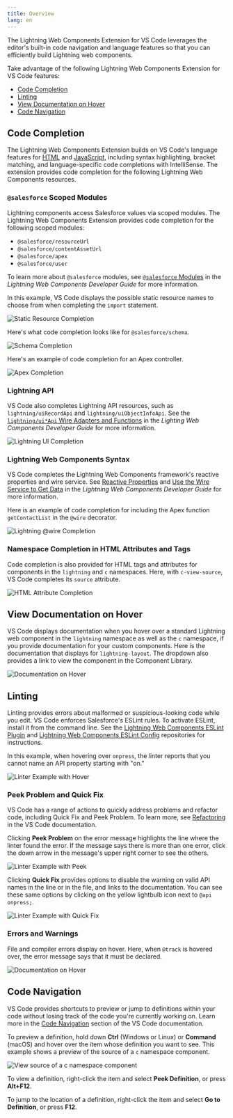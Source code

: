```yaml
---
title: Overview
lang: en
---
```


The Lightning Web Components Extension for VS Code leverages the editor's built-in code navigation and language features so that you can efficiently build Lightning web components.

Take advantage of the following Lightning Web Components Extension for VS Code features:

- [Code Completion](./en/lwc/writing#code-completion)
- [Linting](./en/lwc/writing#linting)
- [View Documentation on Hover](./en/lwc/writing#view-documentation-on-hover)
- [Code Navigation](./en/lwc/writing#code-navigation)

## Code Completion

The Lightning Web Components Extension builds on VS Code's language features for [HTML](https://code.visualstudio.com/docs/languages/html) and [JavaScript](https://code.visualstudio.com/docs/languages/javascript), including syntax highlighting, bracket matching, and language-specific code completions with IntelliSense. The extension provides code completion for the following Lightning Web Components resources.

### `@salesforce` Scoped Modules

Lightning components access Salesforce values via scoped modules. The Lightning Web Components Extension provides code completion for the following scoped modules:

- `@salesforce/resourceUrl`
- `@salesforce/contentAssetUrl`
- `@salesforce/apex`
- `@salesforce/user`

To learn more about `@salesforce` modules, see [`@salesforce` Modules](https://developer.salesforce.com/docs/component-library/documentation/lwc/lwc.reference_salesforce_modules) in the _Lightning Web Components Developer Guide_ for more information.

In this example, VS Code displays the possible static resource names to choose from when completing the `import` statement.

![Static Resource Completion](./images/vscode_lwc_staticresource_trailhead.png)

Here's what code completion looks like for `@salesforce/schema`.

![Schema Completion](./images/vscode_lwc_schema.png)

Here's an example of code completion for an Apex controller.

![Apex Completion](./images/vscode_lwc_apex.png)

### Lightning API

VS Code also completes Lightning API resources, such as `lightning/uiRecordApi` and `lightning/uiObjectInfoApi`. See the [`lightning/ui*Api` Wire Adapters and Functions](https://developer.salesforce.com/docs/component-library/documentation/lwc/lwc.reference_ui_api) in the _Lighting Web Components Developer Guide_ for more information.

![Lightning UI Completion](./images/vscode_lwc_lightningui.png)

### Lightning Web Components Syntax

VS Code completes the Lightning Web Components framework's reactive properties and wire service. See [Reactive Properties](https://developer.salesforce.com/docs/component-library/documentation/lwc/js_props_reactive) and [Use the Wire Service to Get Data](https://developer.salesforce.com/docs/component-library/documentation/lwc/lwc.data_wire_service_about) in the _Lightning Web Components Developer Guide_ for more information.

Here is an example of code completion for including the Apex function `getContactList` in the `@wire` decorator.

![Lightning @wire Completion](./images/vscode_lwc_wire.png)

### Namespace Completion in HTML Attributes and Tags

Code completion is also provided for HTML tags and attributes for components in the `lightning` and `c` namespaces. Here, with `c-view-source`, VS Code completes its `source` attribute.

![HTML Attribute Completion](./images/vscode_lwc_html_attr.png)

## View Documentation on Hover

VS Code displays documentation when you hover over a standard Lightning web component in the `lightning` namespace as well as the `c` namespace, if you provide documentation for your custom components. Here is the documentation that displays for `lightning-layout`. The dropdown also provides a link to view the component in the Component Library.

![Documentation on Hover](./images/vscode_lwc_hover.png)

## Linting

Linting provides errors about malformed or suspicious-looking code while you edit. VS Code enforces Salesforce's ESLint rules. To activate ESLint, install it from the command line. See the [Lightning Web Components ESLint Plugin](https://github.com/salesforce/eslint-plugin-lwc) and [Lightning Web Components ESLint Config](https://github.com/salesforce/eslint-config-lwc) repositories for instructions.

In this example, when hovering over `onpress`, the linter reports that you cannot name an API property starting with "on."

![Linter Example with Hover](./images/vscode_lwc_linting_press.png)

### Peek Problem and Quick Fix

VS Code has a range of actions to quickly address problems and refactor code, including Quick Fix and Peek Problem. To learn more, see [Refactoring](https://code.visualstudio.com/docs/editor/refactoring) in the VS Code documentation.

Clicking **Peek Problem** on the error message highlights the line where the linter found the error. If the message says there is more than one error, click the down arrow in the message's upper right corner to see the others.

![Linter Example with Peek](./images/vscode_lwc_peek.png)

Clicking **Quick Fix** provides options to disable the warning on valid API names in the line or in the file, and links to the documentation. You can see these same options by clicking on the yellow lightbulb icon next to `@api onpress;`.

![Linter Example with Quick Fix](./images/vscode_lwc_quickfix.png)

### Errors and Warnings

File and compiler errors display on hover. Here, when `@track` is hovered over, the error message says that it must be declared.

![Documentation on Hover](./images/vscode_lwc_track.png)

## Code Navigation

VS Code provides shortcuts to preview or jump to definitions within your code without losing track of the code you're currently working on. Learn more in the [Code Navigation](https://code.visualstudio.com/docs/editor/editingevolved) section of the VS Code documentation.

To preview a definition, hold down **Ctrl** (Windows or Linux) or **Command** (macOS) and hover over the item whose definition you want to see. This example shows a preview of the source of a `c` namespace component.

![View source of a c namespace component](./images/vscode_lwc_commandhover.png)

To view a definition, right-click the item and select **Peek Definition**, or press **Alt+F12**.

To jump to the location of a definition, right-click the item and select **Go to Definition**, or press **F12**.
